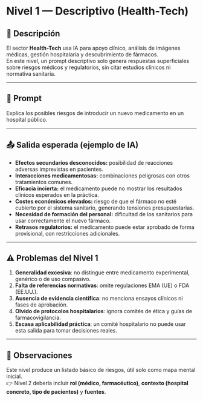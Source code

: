 # Nivel 1 — Descriptivo (Health-Tech)

## 📖 Descripción
El sector **Health-Tech** usa IA para apoyo clínico, análisis de imágenes médicas, gestión hospitalaria y descubrimiento de fármacos.  
En este nivel, un prompt descriptivo solo genera respuestas superficiales sobre riesgos médicos y regulatorios, sin citar estudios clínicos ni normativa sanitaria.

---

## 📝 Prompt

Explica los posibles riesgos de introducir un nuevo medicamento en un hospital público.

---

## 📤 Salida esperada (ejemplo de IA)
- **Efectos secundarios desconocidos:** posibilidad de reacciones adversas imprevistas en pacientes.  
- **Interacciones medicamentosas:** combinaciones peligrosas con otros tratamientos comunes.  
- **Eficacia incierta:** el medicamento puede no mostrar los resultados clínicos esperados en la práctica.  
- **Costes económicos elevados:** riesgo de que el fármaco no esté cubierto por el sistema sanitario, generando tensiones presupuestarias.  
- **Necesidad de formación del personal:** dificultad de los sanitarios para usar correctamente el nuevo fármaco.  
- **Retrasos regulatorios:** el medicamento puede estar aprobado de forma provisional, con restricciones adicionales.  

---

## ⚠️ Problemas del Nivel 1
1. **Generalidad excesiva**: no distingue entre medicamento experimental, genérico o de uso compasivo.  
2. **Falta de referencias normativas**: omite regulaciones EMA (UE) o FDA (EE.UU.).  
3. **Ausencia de evidencia científica**: no menciona ensayos clínicos ni fases de aprobación.  
4. **Olvido de protocolos hospitalarios**: ignora comités de ética y guías de farmacovigilancia.  
5. **Escasa aplicabilidad práctica**: un comité hospitalario no puede usar esta salida para tomar decisiones reales.  

---

## 🔎 Observaciones
Este nivel produce un listado básico de riesgos, útil solo como mapa mental inicial.  
👉 Nivel 2 debería incluir **rol (médico, farmacéutico)**, **contexto (hospital concreto, tipo de pacientes)** y **fuentes**.
